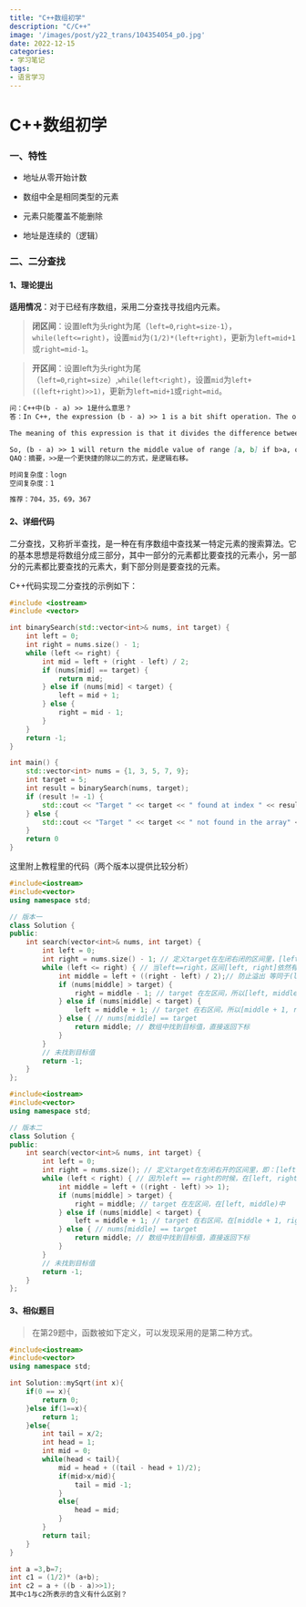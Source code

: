 ```yaml
---
title: "C++数组初学"
description: "C/C++"
image: '/images/post/y22_trans/104354054_p0.jpg'
date: 2022-12-15
categories:
- 学习笔记
tags:
- 语言学习
---
```




# C++数组初学

### 一、特性

* 地址从零开始计数

* 数组中全是相同类型的元素

* 元素只能覆盖不能删除

* 地址是连续的（逻辑）

### 二、二分查找

#### 1、理论提出

**适用情况**：对于已经有序数组，采用二分查找寻找组内元素。

> **闭区间**：设置left为头right为尾（`left=0`,`right=size-1`），`while(left<=right)`，设置`mid`为`(1/2)*(left+right)`，更新为`left=mid+1`或`right=mid-1`。

> **开区间**：设置left为头right为尾（`left=0`,`right=size`）,`while(left<right)`，设置`mid`为`left+((left+right)>>1)`，更新为`left=mid+1`或`right=mid`。

```markdown
问：C++中(b - a) >> 1是什么意思？
答：In C++, the expression (b - a) >> 1 is a bit shift operation. The operator ">>" shifts the bits of the value on its left side to the right by the number of positions specified on its right side. In this case, the value being shifted is (b - a), which calculates the difference between b and a.

The meaning of this expression is that it divides the difference between b and a by 2. By shifting the bits of (b - a) to the right by 1 position, the result is the same as dividing the value by 2. This is because shifting the bits to the right by 1 position is equivalent to dividing the value by 2^1 (which is 2). This is a faster way to divide a number by 2 than doing a division operation.

So, (b - a) >> 1 will return the middle value of range [a, b] if b>a, otherwise it will return 0.
QAQ：摘要，>>是一个更快捷的除以二的方式，是逻辑右移。
```

```markdown
时间复杂度：logn
空间复杂度：1
```

```markdown
推荐：704，35，69，367
```

#### 2、详细代码

二分查找，又称折半查找，是一种在有序数组中查找某一特定元素的搜索算法。它的基本思想是将数组分成三部分，其中一部分的元素都比要查找的元素小，另一部分的元素都比要查找的元素大，剩下部分则是要查找的元素。

C++代码实现二分查找的示例如下：

```c++
#include <iostream>
#include <vector>

int binarySearch(std::vector<int>& nums, int target) {
    int left = 0;
    int right = nums.size() - 1;
    while (left <= right) {
        int mid = left + (right - left) / 2;
        if (nums[mid] == target) {
            return mid;
        } else if (nums[mid] < target) {
            left = mid + 1;
        } else {
            right = mid - 1;
        }
    }
    return -1;
}

int main() {
    std::vector<int> nums = {1, 3, 5, 7, 9};
    int target = 5;
    int result = binarySearch(nums, target);
    if (result != -1) {
        std::cout << "Target " << target << " found at index " << result << std::endl;
    } else {
        std::cout << "Target " << target << " not found in the array" << std::endl;
    }
    return 0
}

```

这里附上教程里的代码（两个版本以提供比较分析）

```c++
#include<iostream>
#include<vector>
using namespace std;

// 版本一
class Solution {
public:
    int search(vector<int>& nums, int target) {
        int left = 0;
        int right = nums.size() - 1; // 定义target在左闭右闭的区间里，[left, right]
        while (left <= right) { // 当left==right，区间[left, right]依然有效，所以用 <=
            int middle = left + ((right - left) / 2);// 防止溢出 等同于(left + right)/2
            if (nums[middle] > target) {
                right = middle - 1; // target 在左区间，所以[left, middle - 1]
            } else if (nums[middle] < target) {
                left = middle + 1; // target 在右区间，所以[middle + 1, right]
            } else { // nums[middle] == target
                return middle; // 数组中找到目标值，直接返回下标
            }
        }
        // 未找到目标值
        return -1;
    }
};

```

```c++
#include<iostream>
#include<vector>
using namespace std;

// 版本二
class Solution {
public:
    int search(vector<int>& nums, int target) {
        int left = 0;
        int right = nums.size(); // 定义target在左闭右开的区间里，即：[left, right)
        while (left < right) { // 因为left == right的时候，在[left, right)是无效的空间，所以使用 <
            int middle = left + ((right - left) >> 1);
            if (nums[middle] > target) {
                right = middle; // target 在左区间，在[left, middle)中
            } else if (nums[middle] < target) {
                left = middle + 1; // target 在右区间，在[middle + 1, right)中
            } else { // nums[middle] == target
                return middle; // 数组中找到目标值，直接返回下标
            }
        }
        // 未找到目标值
        return -1;
    }
};

```



#### 3、相似题目

> 在第29题中，函数被如下定义，可以发现采用的是第二种方式。

```c++
#include<iostream>
#include<vector>
using namespace std;

int Solution::mySqrt(int x){
    if(0 == x){
        return 0;
    }else if(1==x){
        return 1;
    }else{
        int tail = x/2;
        int head = 1;
        int mid = 0;
        while(head < tail){
            mid = head + ((tail - head + 1)/2);
            if(mid>x/mid){
                tail = mid -1;
            }
            else{
                head = mid;
            }
        }
        return tail;
    }
}

```

```C++
int a =3,b=7;
int c1 = (1/2)* (a+b);
int c2 = a + ((b - a)>>1);
其中c1与c2所表示的含义有什么区别？
```

